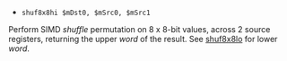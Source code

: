 * `shuf8x8hi $mDst0, $mSrc0, $mSrc1`

Perform SIMD *shuffle* permutation on 8 x 8-bit values, across 2 source
registers, returning the upper *word* of the result. See [shuf8x8lo]()
for lower *word*.
